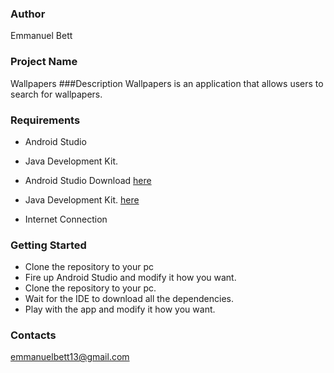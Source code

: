 ### Author
Emmanuel Bett
### Project Name
Wallpapers
###Description
Wallpapers is an application that allows users to search for wallpapers. 

 ### Requirements
 - Android Studio
 - Java Development Kit.
 - Android Studio Download [here](https://developer.android.com/studio/install)

 - Java Development Kit. [here](https://www.oracle.com/java/technologies/javase-jdk11-downloads.html)

 - Internet Connection

 ### Getting Started

 - Clone the repository to your pc
 - Fire up Android Studio and modify it how you want.
 - Clone the repository to your pc.
 - Wait for the IDE to download all the dependencies.
 - Play with the app and modify it how you want.

### Contacts
emmanuelbett13@gmail.com